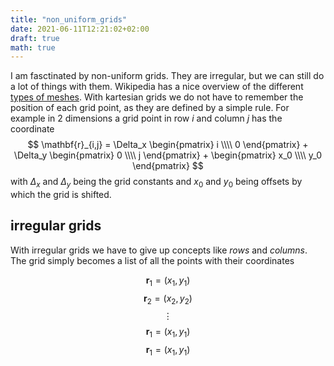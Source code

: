 ```yaml
---
title: "non_uniform_grids"
date: 2021-06-11T12:21:02+02:00
draft: true
math: true
---
```


I am fasctinated by non-uniform grids. They are irregular, but we can still do a lot of things with them.
Wikipedia has a nice overview of the different [types of meshes](https://en.wikipedia.org/wiki/Types_of_mesh). 
With kartesian grids we do not have to remember the position of each grid point, as they are defined by a simple rule. For example in 2 dimensions a grid point in row $i$ and column $j$ has the coordinate 
$$
    \mathbf{r}_{i,j} = \Delta_x \begin{pmatrix} i \\\\ 0 \end{pmatrix} + \Delta_y \begin{pmatrix} 0 \\\\ j \end{pmatrix} + \begin{pmatrix} x_0 \\\\ y_0 \end{pmatrix} 
$$
with $\Delta_x$ and $\Delta_y$ being the grid constants and $x_0$ and $y_0$ being offsets by which the grid is shifted.

## irregular grids

With irregular grids we have to give up concepts like *rows* and *columns*. The grid simply becomes a list of all the points with their coordinates

$$  \mathbf{r}_1 = (x_1, y_1) $$
$$  \mathbf{r}_2 = (x_2, y_2) $$
$$  \vdots $$
$$  \mathbf{r}_1 = (x_1, y_1) $$
$$  \mathbf{r}_1 = (x_1, y_1) $$